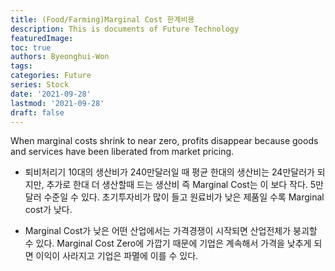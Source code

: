 ```yaml
---
title: (Food/Farming)Marginal Cost 한계비용
description: This is documents of Future Technology
featuredImage: 
toc: true
authors: Byeonghui-Won
tags:
categories: Future
series: Stock
date: '2021-09-28'
lastmod: '2021-09-28'
draft: false
---
```


When marginal costs shrink to near zero, profits disappear because goods and services have been liberated from market pricing. 

+ 퇴비처리기 10대의 생산비가 240만달러일 때 평균 한대의 생산비는 24만달러가 되지만, 추가로 한대 더 생산할때 드는 생산비 즉 Marginal Cost는 이 보다 작다. 5만달러 수준일 수 있다. 초기투자비가 많이 들고 원료비가 낮은 제품일 수록 Marginal cost가 낮다. 

+ Marginal Cost가 낮은 어떤 산업에서는 가격경쟁이 시작되면 산업전체가 붕괴할 수 있다. Marginal Cost Zero에 가깝기 때문에 기업은 계속해서 가격을 낮추게 되면 이익이 사라지고 기업은 파멸에 이를 수 있다. 
